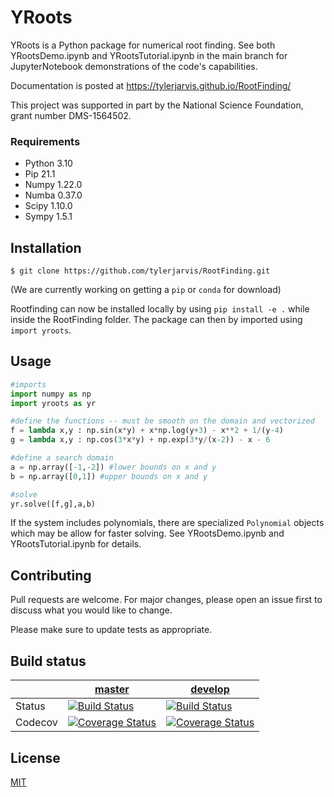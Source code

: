 # YRoots

YRoots is a Python package for numerical root finding. See both YRootsDemo.ipynb and YRootsTutorial.ipynb in the main branch for JupyterNotebook demonstrations of the code's capabilities.  

Documentation is posted at https://tylerjarvis.github.io/RootFinding/

This project was supported in part by the National Science Foundation, grant number DMS-1564502.

<!-- [![Build Status](https://travis-ci.com/tylerjarvis/RootFinding.svg?branch=master)](https://travis-ci.com/tylerjarvis/RootFinding) -->
<!-- [![codecov](https://codecov.io/gh/mtmoncur/tylerjarvis/branch/master/graphs/badge.svg)](https://codecov.io/gh/tylerjarvis/RootFinding) -->
<!-- [![PyPI version](https://badge.fury.io/py/RootFinding.svg)](https://badge.fury.io/py/RootFinding) -->
<!-- [![Code Health](https://landscape.io/github/tylerjarvis/RootFinding/pypackage/landscape.svg)](https://landscape.io/github/tylerjarvis/RootFinding/pypackage) -->

<!-- [![Build Status](https://travis-ci.com/tylerjarvis/RootFinding.svg?branch=master)](https://travis-ci.com/tylerjarvis/RootFinding) -->
<!-- [![codecov](https://codecov.io/gh/mtmoncur/tylerjarvis/branch/master/graphs/badge.svg)](https://codecov.io/gh/tylerjarvis/RootFinding) -->
<!-- [![PyPI version](https://badge.fury.io/py/RootFinding.svg)](https://badge.fury.io/py/RootFinding) -->
<!-- [![Code Health](https://landscape.io/github/tylerjarvis/RootFinding/pypackage/landscape.svg)](https://landscape.io/github/tylerjarvis/RootFinding/pypackage) -->

### Requirements
* Python 3.10
* Pip 21.1
* Numpy 1.22.0
* Numba 0.37.0
* Scipy 1.10.0
* Sympy 1.5.1

## Installation

`$ git clone https://github.com/tylerjarvis/RootFinding.git`

(We are currently working on getting a `pip` or `conda` for download)

Rootfinding can now be installed locally by using `pip install -e .` while inside the RootFinding folder.
The package can then by imported using `import yroots`.

## Usage

```python
#imports
import numpy as np
import yroots as yr

#define the functions -- must be smooth on the domain and vectorized
f = lambda x,y : np.sin(x*y) + x*np.log(y+3) - x**2 + 1/(y-4)
g = lambda x,y : np.cos(3*x*y) + np.exp(3*y/(x-2)) - x - 6

#define a search domain
a = np.array([-1,-2]) #lower bounds on x and y
b = np.array([0,1]) #upper bounds on x and y

#solve
yr.solve([f,g],a,b)
```

If the system includes polynomials, there are specialized `Polynomial` objects which may be allow for faster solving. See YRootsDemo.ipynb and YRootsTutorial.ipynb for details.

## Contributing
Pull requests are welcome. For major changes, please open an issue first to discuss what you would like to change.

Please make sure to update tests as appropriate.

## Build status

|             | [master](https://github.com/tylerjarvis/RootFinding/tree/master) | [develop](https://github.com/tylerjarvis/RootFinding/tree/develop) |
|-------------|--------|-----|
| Status      |  [![Build Status](https://travis-ci.com/tylerjarvis/RootFinding.svg?branch=master)](https://travis-ci.com/tylerjarvis/RootFinding)      |  [![Build Status](https://travis-ci.com/tylerjarvis/RootFinding.svg?branch=develop)](https://travis-ci.com/tylerjarvis/RootFinding)    |
| Codecov     |  [![Coverage Status](https://codecov.io/gh/mtmoncur/tylerjarvis/branch/master/graphs/badge.svg)](https://codecov.io/gh/tylerjarvis/RootFinding)  |  [![Coverage Status](https://codecov.io/gh/mtmoncur/tylerjarvis/branch/develop/graphs/badge.svg)](https://codecov.io/gh/tylerjarvis/RootFinding)   |

## License
[MIT](https://choosealicense.com/licenses/mit/)
